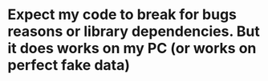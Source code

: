 # Expect my code to break for bugs reasons or library dependencies. But it does works on my PC (or works on perfect fake data)
